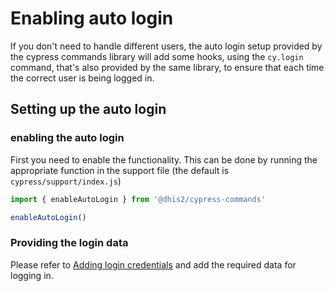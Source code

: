 # Enabling auto login

If you don't need to handle different users, the auto login setup provided by
the cypress commands library will add some hooks, using the `cy.login` command,
that's also provided by the same library, to ensure that each time the correct
user is being logged in.

## Setting up the auto login

### enabling the auto login

First you need to enable the functionality. This can be done by running the
appropriate function in the support file (the default is
`cypress/support/index.js`)

```js
import { enableAutoLogin } from '@dhis2/cypress-commands'

enableAutoLogin()
```

### Providing the login data

Please refer to [Adding login credentials](./guides/add-login-credentials) and
add the required data for logging in.
